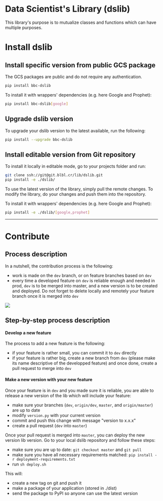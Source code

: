 # Data Scientist's Library (dslib)

This library's purpose is to mutualize classes and functions which can have multiple purposes.


# Install dslib

## Install specific version from public GCS package 

The GCS packages are public and do not require any authentication. 

```bash
pip install bbc-dslib
```

To install it with wrappers' dependencies (e.g. here Google and Prophet):

```bash
pip install bbc-dslib[google]
```

## Upgrade dslib version

To upgrade your dslib version to the latest available, run the following:

```bash
pip install --upgrade bbc-dslib
```


## Install editable version from Git repository

To install it locally in editable mode, go to your projects folder and run:

```bash
git clone ssh://git@git.blbl.cr/lib/dslib.git
pip install -e ./dslib/
```

To use the latest version of the library, simply pull the remote changes. To modify the library, do your changes and 
push them into the repository.

To install it with wrappers' dependencies (e.g. here Google and Prophet):

```bash
pip install -e ./dslib/[google,prophet]
```

---

# Contribute

## Process description

In a nutshell, the contribution process is the following:

- work is made on the `dev` branch, or on feature branches based on `dev`
- every time a developed feature on `dev` is reliable enough and needed in prod, `dev` is to be merged into master, and 
    a new version is to be created and deployed. Do not forget to delete locally and remotely your feature branch once 
    it is merged into `dev`

![](img/git_flow.png)


## Step-by-step process description

#### Develop a new feature

The process to add a new feature is the following:

- if your feature is rather small, you can commit it to `dev` directly
- if your feature is rather big, create a new branch from `dev` (please make its name descriptive of the developped 
feature) and once done, create a pull request to merge into `dev`

#### Make a new version with your new feature

Once your feature is in `dev` and you made sure it is reliable, you are able to release a new version of the lib which
will include your feature:

- make sure your branches (`dev`, `origin/dev`, `master`, and `origin/master`) are up to date
- modify `version.py` with your current version
- commit and push this change with message "version to x.x.x"
- create a pull request (`dev` into `master`)

Once your pull request is merged into `master`, you can deploy the new version lib version. Go to your local dslib 
repository and follow these steps:

- make sure you are up to date: `git checkout master` and `git pull`
- make sure you have all necessary requirements matched: `pip install -r deployment-requirements.txt`
- run `sh deploy.sh`

This will:
- create a new tag on git and push it
- make a package of your application (stored in ./dist)
- send the package to PyPI so anyone can use the latest version
